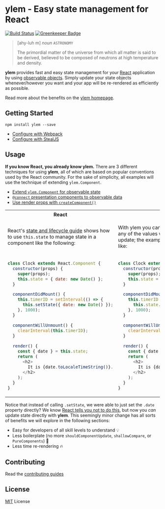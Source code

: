 # ylem - Easy state management for React

[![Build Status](https://travis-ci.org/bitovi/ylem.svg?branch=master)](https://travis-ci.org/bitovi/ylem)
[![Greenkeeper Badge](https://badges.greenkeeper.io/bitovi/ylem.svg)](https://greenkeeper.io/)

> [ahy-luh m] *noun* `ASTRONOMY`
>   
> The primordial matter of the universe from which all matter is said to be derived, believed to be composed of neutrons at high temperature and density.

**ylem** provides fast and easy state management for your [React](https://reactjs.org) application by using [observable objects](https://canjs.com/doc/can-observe.html). Simply update your state objects whenever/however you want and your app will be re-rendered as efficiently as possible.

Read more about the benefits on the [ylem homepage](http://bitovi.github.io/ylem).

## Getting Started

```
npm install ylem --save
```

* [Configure with Webpack](./docs/getting-started-webpack.md)
* [Configure with StealJS](./docs/getting-started-steal.md)

## Usage

**If you know React, you already know ylem.** There are 3 different techniques for using **ylem**, all of which are based on popular conventions used by the React community. For the sake of simplicity, all examples will use the technique of extending `ylem.Component`.

* [Extend `ylem.Component` for observable state](./docs/use-observable-state.md)
* [`@connect` presentation components to observable data](./docs/use-higher-order-components.md)
* [Use render props with `createComponent()`](./docs/use-viewmodel-components.md)


<table>
<tr><th>React</th><th>ylem</th></tr>
<tr>
<td>

React's [state and lifecycle guide](https://reactjs.org/docs/state-and-lifecycle.html#adding-local-state-to-a-class) shows how to use `this.state` to manage state in a component like the following:

</td>
<td>

With ylem you can simply change the state, any of the values within state and react will update; the example on the left now looks like:

</td>
</tr>
<tr>
<td>

```js
class Clock extends React.Component {
  constructor(props) {
    super(props);
    this.state = { date: new Date() };
  }

  componentDidMount() {
    this.timerID = setInterval(() => {
      this.setState({ date: new Date() });
    }, 1000);
  }

  componentWillUnmount() {
    clearInterval(this.timerID);
  }

  render() {
    const { date } = this.state;
    return (
      <h2>
        It is {date.toLocaleTimeString()}.
      </h2>
    );
  }
}
```

</td>
<td>

```js
class Clock extends ylem.Component { // 👀
  constructor(props) {
    super(props);
    this.state = { date: new Date() };
  }

  componentDidMount() {
    this.timerID = setInterval(() => {
      this.state.date = new Date(); // 👀
    }, 1000);
  }

  componentWillUnmount() {
    clearInterval(this.timerID);
  }

  render() {
    const { date } = this.state;
    return (
      <h2>
        It is {date.toLocaleTimeString()}.
      </h2>
    );
  }
}
```

</td>
</tr>
</table>

Notice that instead of calling `.setState`, we were able to just set the `.date` property directly? We know [React tells you not to do this](https://reactjs.org/docs/state-and-lifecycle.html#do-not-modify-state-directly), but now you _can_ update state directly with **ylem**. This seemingly minor change has all sorts of benefits we will explore in the following sections:

+ Easy for developers of all skill levels to understand 💡
+ Less boilerplate (no more `shouldComponentUpdate`, `shallowCompare`, or `PureComponents`) 💆
+ Less time re-rendering 🔥


## Contributing
Read the [contributing guides](./contributing.md)

## License
[MIT](./LICENSE.md) License